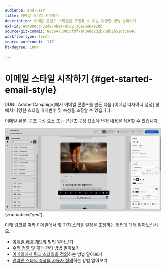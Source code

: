 ```yaml
---
audience: end-user
title: 이메일 스타일 시작하기
description: 이메일 콘텐츠 스타일을 조정할 수 있는 다양한 방법 살펴보기
exl-id: e0489dcc-32d9-4bee-8562-36a96e64e20b
source-git-commit: 88c6473005cfdf7a43e0d232b75db2b51dbcac40
workflow-type: tm+mt
source-wordcount: '117'
ht-degree: 100%

---
```


# 이메일 스타일 시작하기 {#get-started-email-style}

[!DNL Adobe Campaign]에서 이메일 콘텐츠를 만든 다음 [이메일 디자이너 설정] 창에서 다양한 스타일 매개변수 및 속성을 조정할 수 있습니다.

이메일 본문, 구조 구성 요소 또는 콘텐츠 구성 요소에 변경 내용을 적용할 수 있습니다.

![](assets/email_designer_content_components_settings.png){zoomable=&quot;yes&quot;}

아래 링크를 따라 이메일에서 몇 가지 스타일 설정을 조정하는 방법에 대해 알아보십시오.

* [이메일 배경 개인화](backgrounds.md) 방법 알아보기
* [수직 정렬 및 패딩 관리](alignment-and-padding.md) 방법 알아보기
* [이메일에서 링크 스타일을 정의](styling-links.md)하는 방법 알아보기
* [인라인 스타일 속성을 사용자 정의](inline-styling.md)하는 방법 알아보기
